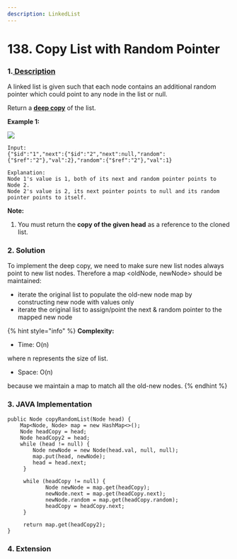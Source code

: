 ```yaml
---
description: LinkedList
---
```


# 138. Copy List with Random Pointer

### 1.[ Description](https://leetcode.com/problems/copy-list-with-random-pointer/description/)

A linked list is given such that each node contains an additional random pointer which could point to any node in the list or null.

Return a [**deep copy**](https://en.wikipedia.org/wiki/Object_copying#Deep_copy) of the list.

**Example 1:**

![](https://discuss.leetcode.com/uploads/files/1470150906153-2yxeznm.png)

```text
Input:
{"$id":"1","next":{"$id":"2","next":null,"random":{"$ref":"2"},"val":2},"random":{"$ref":"2"},"val":1}

Explanation:
Node 1's value is 1, both of its next and random pointer points to Node 2.
Node 2's value is 2, its next pointer points to null and its random pointer points to itself.
```

**Note:**

1. You must return the **copy of the given head** as a reference to the cloned list.



### 2. Solution

To implement the deep copy, we need to make sure new list nodes always point to new list nodes. Therefore a map &lt;oldNode, newNode&gt; should be maintained:

* iterate the original list to populate the old-new node map by constructing new node with values only
* iterate the original list to assign/point the next & random pointer to the mapped new node

{% hint style="info" %}
**Complexity:**

* Time: O\(n\)  

where n represents the size of list.

* Space: O\(n\) 

because we maintain a map to match all the old-new nodes.
{% endhint %}



### 3. JAVA Implementation

```text
public Node copyRandomList(Node head) {
	Map<Node, Node> map = new HashMap<>();
	Node headCopy = head;
    Node headCopy2 = head;
	while (head != null) {
		Node newNode = new Node(head.val, null, null);
        map.put(head, newNode);
		head = head.next;
     }
 
     while (headCopy != null) {
            Node newNode = map.get(headCopy);
            newNode.next = map.get(headCopy.next);
            newNode.random = map.get(headCopy.random);
            headCopy = headCopy.next;
     }
 
     return map.get(headCopy2);
}
```



### 4. Extension

